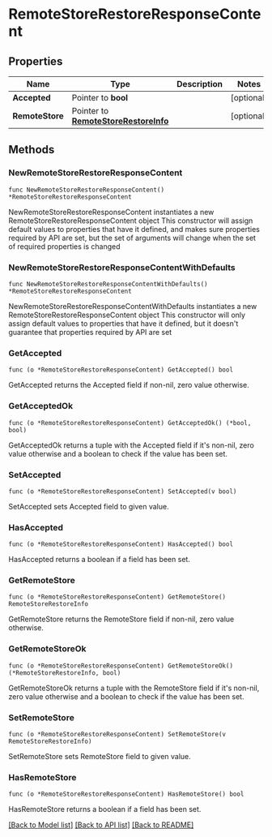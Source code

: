 # RemoteStoreRestoreResponseContent

## Properties

Name | Type | Description | Notes
------------ | ------------- | ------------- | -------------
**Accepted** | Pointer to **bool** |  | [optional] 
**RemoteStore** | Pointer to [**RemoteStoreRestoreInfo**](RemoteStoreRestoreInfo.md) |  | [optional] 

## Methods

### NewRemoteStoreRestoreResponseContent

`func NewRemoteStoreRestoreResponseContent() *RemoteStoreRestoreResponseContent`

NewRemoteStoreRestoreResponseContent instantiates a new RemoteStoreRestoreResponseContent object
This constructor will assign default values to properties that have it defined,
and makes sure properties required by API are set, but the set of arguments
will change when the set of required properties is changed

### NewRemoteStoreRestoreResponseContentWithDefaults

`func NewRemoteStoreRestoreResponseContentWithDefaults() *RemoteStoreRestoreResponseContent`

NewRemoteStoreRestoreResponseContentWithDefaults instantiates a new RemoteStoreRestoreResponseContent object
This constructor will only assign default values to properties that have it defined,
but it doesn't guarantee that properties required by API are set

### GetAccepted

`func (o *RemoteStoreRestoreResponseContent) GetAccepted() bool`

GetAccepted returns the Accepted field if non-nil, zero value otherwise.

### GetAcceptedOk

`func (o *RemoteStoreRestoreResponseContent) GetAcceptedOk() (*bool, bool)`

GetAcceptedOk returns a tuple with the Accepted field if it's non-nil, zero value otherwise
and a boolean to check if the value has been set.

### SetAccepted

`func (o *RemoteStoreRestoreResponseContent) SetAccepted(v bool)`

SetAccepted sets Accepted field to given value.

### HasAccepted

`func (o *RemoteStoreRestoreResponseContent) HasAccepted() bool`

HasAccepted returns a boolean if a field has been set.

### GetRemoteStore

`func (o *RemoteStoreRestoreResponseContent) GetRemoteStore() RemoteStoreRestoreInfo`

GetRemoteStore returns the RemoteStore field if non-nil, zero value otherwise.

### GetRemoteStoreOk

`func (o *RemoteStoreRestoreResponseContent) GetRemoteStoreOk() (*RemoteStoreRestoreInfo, bool)`

GetRemoteStoreOk returns a tuple with the RemoteStore field if it's non-nil, zero value otherwise
and a boolean to check if the value has been set.

### SetRemoteStore

`func (o *RemoteStoreRestoreResponseContent) SetRemoteStore(v RemoteStoreRestoreInfo)`

SetRemoteStore sets RemoteStore field to given value.

### HasRemoteStore

`func (o *RemoteStoreRestoreResponseContent) HasRemoteStore() bool`

HasRemoteStore returns a boolean if a field has been set.


[[Back to Model list]](../README.md#documentation-for-models) [[Back to API list]](../README.md#documentation-for-api-endpoints) [[Back to README]](../README.md)


